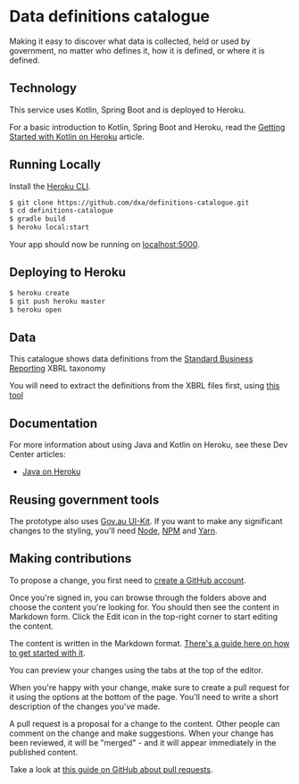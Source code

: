 # Data definitions catalogue
Making it easy to discover what data is collected, held or used by government, no matter who defines it, how it is defined, or where it is defined.

## Technology
This service uses Kotlin, Spring Boot and is deployed to Heroku.

For a basic introduction to Kotlin, Spring Boot and Heroku, read the [Getting Started with Kotlin on Heroku](https://devcenter.heroku.com/articles/getting-started-with-kotlin) article.


## Running Locally

Install the [Heroku CLI](https://cli.heroku.com/).

```sh
$ git clone https://github.com/dxa/definitions-catalogue.git
$ cd definitions-catalogue
$ gradle build
$ heroku local:start
```

Your app should now be running on [localhost:5000](http://localhost:5000/).

## Deploying to Heroku

```sh
$ heroku create
$ git push heroku master
$ heroku open
```

## Data

This catalogue shows data definitions from the [Standard Business Reporting](http://sbr.gov.au) XBRL taxonomy

You will need to extract the definitions from the XBRL files first, using [this tool](https://github.com/colugo/sbr_taxonomy_usage)

## Documentation

For more information about using Java and Kotlin on Heroku, see these Dev Center articles:

- [Java on Heroku](https://devcenter.heroku.com/categories/java)

## Reusing government tools
The prototype also uses [Gov.au UI-Kit](https://github.com/govau/uikit). If you want to make any significant changes to the styling, you'll need [Node](https://nodejs.org/en/), [NPM](https://www.npmjs.com/) and [Yarn](https://yarnpkg.com).


## Making contributions
To propose a change, you first need to [create a GitHub account](https://github.com/join).

Once you're signed in, you can browse through the folders above and choose the content you're looking for. You should then see the content in Markdown form. Click the Edit icon in the top-right corner to start editing the content.

The content is written in the Markdown format. [There's a guide here on how to get started with it](https://guides.github.com/features/mastering-markdown/).

You can preview your changes using the tabs at the top of the editor.

When you're happy with your change, make sure to create a pull request for it using the options at the bottom of the page. You'll need to write a short description of the changes you've made.

A pull request is a proposal for a change to the content. Other people can comment on the change and make suggestions. When your change has been reviewed, it will be "merged" - and it will appear immediately in the published content.





Take a look at [this guide on GitHub about pull requests](https://help.github.com/articles/using-pull-requests/).


